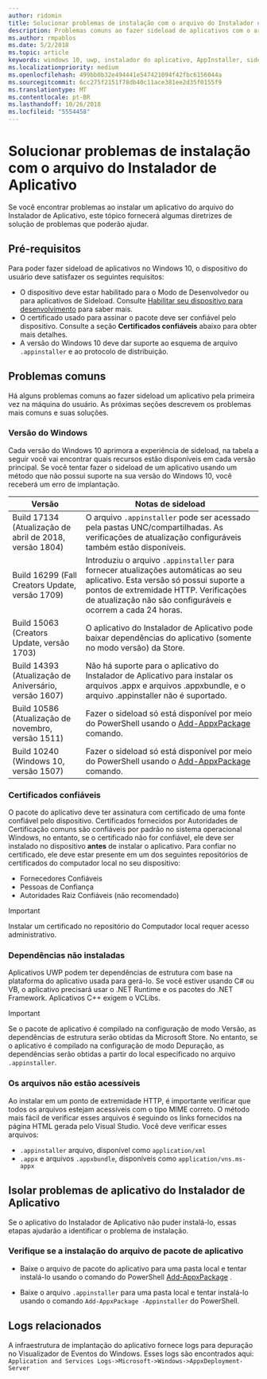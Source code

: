 ```yaml
---
author: ridomin
title: Solucionar problemas de instalação com o arquivo do Instalador de Aplicativo
description: Problemas comuns ao fazer sideload de aplicativos com o arquivo do Instalador de Aplicativo.
ms.author: rmpablos
ms.date: 5/2/2018
ms.topic: article
keywords: windows 10, uwp, instalador do aplicativo, AppInstaller, sideload
ms.localizationpriority: medium
ms.openlocfilehash: 499bb0b32e494441e547421094f42fbc6156044a
ms.sourcegitcommit: 6cc275f2151f78db40c11ace381ee2d35f0155f9
ms.translationtype: MT
ms.contentlocale: pt-BR
ms.lasthandoff: 10/26/2018
ms.locfileid: "5554458"
---
```

# <a name="troubleshoot-installation-issues-with-the-app-installer-file"></a>Solucionar problemas de instalação com o arquivo do Instalador de Aplicativo

Se você encontrar problemas ao instalar um aplicativo do arquivo do Instalador de Aplicativo, este tópico fornecerá algumas diretrizes de solução de problemas que poderão ajudar.

## <a name="prerequisites"></a>Pré-requisitos

Para poder fazer sideload de aplicativos no Windows 10, o dispositivo do usuário deve satisfazer os seguintes requisitos:

- O dispositivo deve estar habilitado para o Modo de Desenvolvedor ou para aplicativos de Sideload. Consulte [Habilitar seu dispositivo para desenvolvimento](https://docs.microsoft.com/windows/uwp/get-started/enable-your-device-for-development) para saber mais.
- O certificado usado para assinar o pacote deve ser confiável pelo dispositivo. Consulte a seção **Certificados confiáveis** abaixo para obter mais detalhes.
- A versão do Windows 10 deve dar suporte ao esquema de arquivo `.appinstaller` e ao protocolo de distribuição.

## <a name="common-issues"></a>Problemas comuns

Há alguns problemas comuns ao fazer sideload um aplicativo pela primeira vez na máquina do usuário. As próximas seções descrevem os problemas mais comuns e suas soluções.

### <a name="windows-version"></a>Versão do Windows

Cada versão do Windows 10 aprimora a experiência de sideload, na tabela a seguir você vai encontrar quais recursos estão disponíveis em cada versão principal. Se você tentar fazer o sideload de um aplicativo usando um método que não possui suporte na sua versão do Windows 10, você receberá um erro de implantação.

| Versão | Notas de sideload |
|---------|----------------|
| Build 17134 (Atualização de abril de 2018, versão 1804)    | O arquivo `.appinstaller` pode ser acessado pela pastas UNC/compartilhadas. As verificações de atualização configuráveis também estão disponíveis. |
| Build 16299 (Fall Creators Update, versão 1709) | Introduziu o arquivo `.appinstaller` para fornecer atualizações automáticas ao seu aplicativo. Esta versão só possui suporte a pontos de extremidade HTTP. Verificações de atualização não são configuráveis e ocorrem a cada 24 horas. |
| Build 15063 (Creators Update, versão 1703)      | O aplicativo do Instalador de Aplicativo pode baixar dependências do aplicativo (somente no modo versão) da Store. |
| Build 14393 (Atualização de Aniversário, versão 1607)   | Não há suporte para o aplicativo do Instalador de Aplicativo para instalar os arquivos .appx e arquivos .appxbundle, e o arquivo .appinstaller não é suportado. |
| Build 10586 (Atualização de novembro, versão 1511)      | Fazer o sideload só está disponível por meio do PowerShell usando o [Add-AppxPackage](https://docs.microsoft.com/powershell/module/appx/add-appxpackage?view=win10-ps) comando. |
| Build 10240 (Windows 10, versão 1507)           | Fazer o sideload só está disponível por meio do PowerShell usando o [Add-AppxPackage](https://docs.microsoft.com/powershell/module/appx/add-appxpackage?view=win10-ps) comando. |

### <a name="trusted-certificates"></a>Certificados confiáveis

O pacote do aplicativo deve ter assinatura com certificado de uma fonte confiável pelo dispositivo. Certificados fornecidos por Autoridades de Certificação comuns são confiáveis por padrão no sistema operacional Windows, no entanto, se o certificado não for confiável, ele deve ser instalado no dispositivo **antes** de instalar o aplicativo. Para confiar no certificado, ele deve estar presente em um dos seguintes repositórios de certificados do computador local no seu dispositivo:

- Fornecedores Confiáveis
- Pessoas de Confiança
- Autoridades Raiz Confiáveis (não recomendado)

 >[!IMPORTANT]
 > Instalar um certificado no repositório do Computador local requer acesso administrativo.

### <a name="dependencies-not-installed"></a>Dependências não instaladas 

Aplicativos UWP podem ter dependências de estrutura com base na plataforma do aplicativo usada para gerá-lo. Se você estiver usando C# ou VB, o aplicativo precisará usar o .NET Runtime e os pacotes do .NET Framework. Aplicativos C++ exigem o VCLibs.

>[!IMPORTANT] 
> Se o pacote de aplicativo é compilado na configuração de modo Versão, as dependências de estrutura serão obtidas da Microsoft Store. No entanto, se o aplicativo é compilado na configuração de modo Depuração, as dependências serão obtidas a partir do local especificado no arquivo `.appinstaller`.

### <a name="files-not-accessible"></a>Os arquivos não estão acessíveis

Ao instalar em um ponto de extremidade HTTP, é importante verificar que todos os arquivos estejam acessíveis com o tipo MIME correto. O método mais fácil de verificar esses arquivos é seguindo os links fornecidos na página HTML gerada pelo Visual Studio. Você deve verificar esses arquivos:

- `.appinstaller` arquivo, disponível como `application/xml`
- `.appx` e arquivos `.appxbundle`, disponíveis como `application/vns.ms-appx`

## <a name="isolate-app-installer-app-issues"></a>Isolar problemas de aplicativo do Instalador de Aplicativo

Se o aplicativo do Instalador de Aplicativo não puder instalá-lo, essas etapas ajudarão a identificar o problema de instalação.

### <a name="verify-app-package-file-installation"></a>Verifique se a instalação do arquivo de pacote de aplicativo

- Baixe o arquivo de pacote do aplicativo para uma pasta local e tentar instalá-lo usando o comando do PowerShell [Add-AppxPackage](https://docs.microsoft.com/powershell/module/appx/add-appxpackage?view=win10-ps) .

- Baixe o arquivo `.appinstaller` para uma pasta local e tentar instalá-lo usando o comando `Add-AppxPackage -Appinstaller` do PowerShell.

## <a name="related-logs"></a>Logs relacionados

A infraestrutura de implantação do aplicativo fornece logs para depuração no Visualizador de Eventos do Windows. Esses logs são encontrados aqui: `Application and Services Logs->Microsoft->Windows->AppxDeployment-Server`



